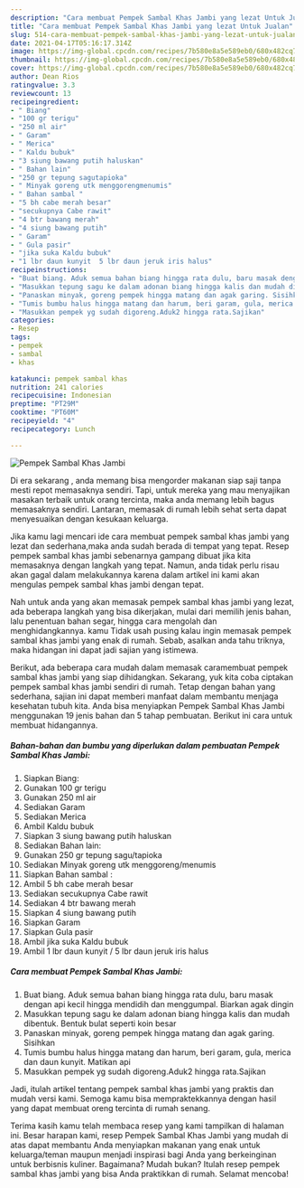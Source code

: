 ```yaml
---
description: "Cara membuat Pempek Sambal Khas Jambi yang lezat Untuk Jualan"
title: "Cara membuat Pempek Sambal Khas Jambi yang lezat Untuk Jualan"
slug: 514-cara-membuat-pempek-sambal-khas-jambi-yang-lezat-untuk-jualan
date: 2021-04-17T05:16:17.314Z
image: https://img-global.cpcdn.com/recipes/7b580e8a5e589eb0/680x482cq70/pempek-sambal-khas-jambi-foto-resep-utama.jpg
thumbnail: https://img-global.cpcdn.com/recipes/7b580e8a5e589eb0/680x482cq70/pempek-sambal-khas-jambi-foto-resep-utama.jpg
cover: https://img-global.cpcdn.com/recipes/7b580e8a5e589eb0/680x482cq70/pempek-sambal-khas-jambi-foto-resep-utama.jpg
author: Dean Rios
ratingvalue: 3.3
reviewcount: 13
recipeingredient:
- " Biang"
- "100 gr terigu"
- "250 ml air"
- " Garam"
- " Merica"
- " Kaldu bubuk"
- "3 siung bawang putih haluskan"
- " Bahan lain"
- "250 gr tepung sagutapioka"
- " Minyak goreng utk menggorengmenumis"
- " Bahan sambal "
- "5 bh cabe merah besar"
- "secukupnya Cabe rawit"
- "4 btr bawang merah"
- "4 siung bawang putih"
- " Garam"
- " Gula pasir"
- "jika suka Kaldu bubuk"
- "1 lbr daun kunyit  5 lbr daun jeruk iris halus"
recipeinstructions:
- "Buat biang. Aduk semua bahan biang hingga rata dulu, baru masak dengan api kecil hingga mendidih dan menggumpal. Biarkan agak dingin"
- "Masukkan tepung sagu ke dalam adonan biang hingga kalis dan mudah dibentuk. Bentuk bulat seperti koin besar"
- "Panaskan minyak, goreng pempek hingga matang dan agak garing. Sisihkan"
- "Tumis bumbu halus hingga matang dan harum, beri garam, gula, merica dan daun kunyit. Matikan api"
- "Masukkan pempek yg sudah digoreng.Aduk2 hingga rata.Sajikan"
categories:
- Resep
tags:
- pempek
- sambal
- khas

katakunci: pempek sambal khas 
nutrition: 241 calories
recipecuisine: Indonesian
preptime: "PT29M"
cooktime: "PT60M"
recipeyield: "4"
recipecategory: Lunch

---
```



![Pempek Sambal Khas Jambi](https://img-global.cpcdn.com/recipes/7b580e8a5e589eb0/680x482cq70/pempek-sambal-khas-jambi-foto-resep-utama.jpg)

Di era  sekarang , anda memang bisa mengorder makanan siap saji tanpa mesti repot memasaknya sendiri. Tapi, untuk mereka yang mau menyajikan masakan terbaik untuk orang tercinta, maka anda memang lebih bagus memasaknya sendiri. Lantaran, memasak di rumah lebih sehat serta dapat menyesuaikan dengan kesukaan keluarga.

Jika kamu lagi mencari ide cara membuat pempek sambal khas jambi yang lezat dan sederhana,maka anda sudah berada di tempat yang tepat. Resep pempek sambal khas jambi  sebenarnya gampang dibuat jika kita memasaknya dengan langkah yang tepat. Namun, anda tidak perlu risau akan gagal dalam melakukannya 
karena dalam artikel ini kami akan mengulas pempek sambal khas jambi dengan tepat.  



Nah untuk anda yang akan memasak pempek sambal khas jambi yang lezat, ada beberapa langkah yang bisa dikerjakan, mulai dari memilih jenis bahan, lalu penentuan bahan segar, hingga cara mengolah dan menghidangkannya. kamu Tidak usah pusing kalau ingin memasak pempek sambal khas jambi yang enak di rumah. Sebab, asalkan anda  tahu triknya, maka hidangan ini dapat jadi sajian yang istimewa.

Berikut, ada beberapa cara mudah dalam memasak caramembuat pempek sambal khas jambi yang siap dihidangkan. Sekarang, yuk kita coba ciptakan pempek sambal khas jambi sendiri di rumah. Tetap dengan bahan yang sederhana, sajian ini dapat memberi manfaat dalam membantu menjaga kesehatan tubuh kita. Anda bisa menyiapkan Pempek Sambal Khas Jambi menggunakan 19 jenis bahan dan 5 tahap pembuatan. Berikut ini cara untuk membuat hidangannya.

<!--inarticleads1-->

##### Bahan-bahan dan bumbu yang diperlukan dalam pembuatan Pempek Sambal Khas Jambi:

1. Siapkan  Biang:
1. Gunakan 100 gr terigu
1. Gunakan 250 ml air
1. Sediakan  Garam
1. Sediakan  Merica
1. Ambil  Kaldu bubuk
1. Siapkan 3 siung bawang putih haluskan
1. Sediakan  Bahan lain:
1. Gunakan 250 gr tepung sagu/tapioka
1. Sediakan  Minyak goreng utk menggoreng/menumis
1. Siapkan  Bahan sambal :
1. Ambil 5 bh cabe merah besar
1. Sediakan secukupnya Cabe rawit
1. Sediakan 4 btr bawang merah
1. Siapkan 4 siung bawang putih
1. Siapkan  Garam
1. Siapkan  Gula pasir
1. Ambil jika suka Kaldu bubuk
1. Ambil 1 lbr daun kunyit / 5 lbr daun jeruk iris halus




<!--inarticleads2-->

##### Cara membuat Pempek Sambal Khas Jambi:

1. Buat biang. Aduk semua bahan biang hingga rata dulu, baru masak dengan api kecil hingga mendidih dan menggumpal. Biarkan agak dingin
1. Masukkan tepung sagu ke dalam adonan biang hingga kalis dan mudah dibentuk. Bentuk bulat seperti koin besar
1. Panaskan minyak, goreng pempek hingga matang dan agak garing. Sisihkan
1. Tumis bumbu halus hingga matang dan harum, beri garam, gula, merica dan daun kunyit. Matikan api
1. Masukkan pempek yg sudah digoreng.Aduk2 hingga rata.Sajikan




Jadi, itulah artikel tentang  pempek sambal khas jambi  yang praktis dan mudah versi kami. Semoga kamu bisa mempraktekkannya dengan hasil yang dapat membuat oreng tercinta di rumah senang. 

Terima kasih kamu telah membaca resep yang kami tampilkan di halaman ini. Besar harapan kami, resep  Pempek Sambal Khas Jambi yang mudah di atas dapat membantu Anda menyiapkan makanan yang enak untuk keluarga/teman maupun menjadi inspirasi bagi Anda yang berkeinginan untuk berbisnis kuliner. Bagaimana? Mudah bukan? Itulah resep pempek sambal khas jambi yang bisa Anda praktikkan di rumah. Selamat mencoba!

